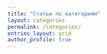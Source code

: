 ```yaml
---
title: "Статьи по категориям"
layout: categories
permalink: /categories/
entries_layout: grid
author_profile: true
---
```

